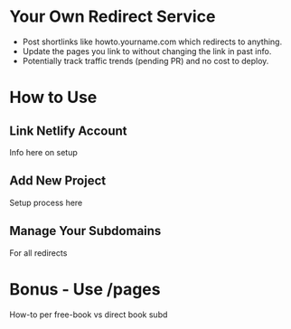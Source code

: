 # Your Own Redirect Service

- Post shortlinks like howto.yourname.com which redirects to anything.
- Update the pages you link to without changing the link in past info.
- Potentially track traffic trends (pending PR) and no cost to deploy.

# How to Use

## Link Netlify Account

Info here on setup


## Add New Project

Setup process here


## Manage Your Subdomains

For all redirects


# Bonus - Use /pages

How-to per free-book vs direct book subd
